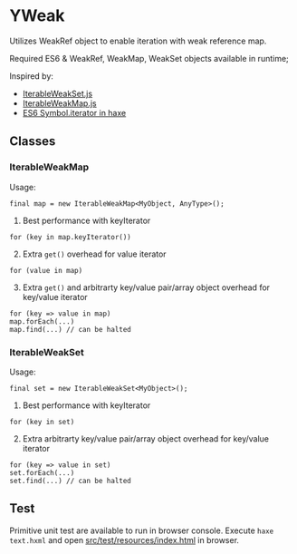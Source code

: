 # YWeak

Utilizes WeakRef object to enable iteration with weak reference map.

Required ES6 & WeakRef, WeakMap, WeakSet objects available in runtime;

Inspired by:
- [IterableWeakSet.js](https://gist.github.com/seanlinsley/bc10378fd311d75cf6b5e80394be813d)
- [IterableWeakMap.js](https://github.com/tc39/proposal-weakrefs)
- [ES6 Symbol.iterator in haxe](https://git.belin.io/cedx/webstorage.hx/src/branch/main/src/webstorage/WebStorage.hx)

## Classes

### IterableWeakMap

Usage:
```
final map = new IterableWeakMap<MyObject, AnyType>();
```

1. Best performance with keyIterator
```
for (key in map.keyIterator())
```

2. Extra `get()` overhead for value iterator
```
for (value in map)
```

3. Extra `get()` and arbitrarty key/value pair/array object overhead for key/value iterator
```
for (key => value in map)
map.forEach(...)
map.find(...) // can be halted
```


### IterableWeakSet

Usage:
```
final set = new IterableWeakSet<MyObject>();
```

1. Best performance with keyIterator
```
for (key in set)
```

2. Extra arbitrarty key/value pair/array object overhead for key/value iterator
```
for (key => value in set)
set.forEach(...)
set.find(...) // can be halted
```

## Test

Primitive unit test are available to run in browser console. Execute `haxe text.hxml` and open [src/test/resources/index.html](src/test/resources/index.html) in browser.
